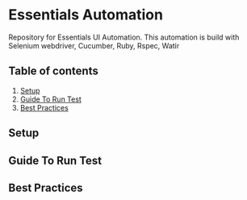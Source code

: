 # Essentials Automation
Repository for Essentials UI Automation. This automation is build with Selenium webdriver, Cucumber, Ruby, Rspec, Watir

## Table of contents
1. [Setup](#Setup)
2. [Guide To Run Test](#Guide-To-Run-Test)
3. [Best Practices](#Best-Practices)


## Setup

## Guide To Run Test

## Best Practices